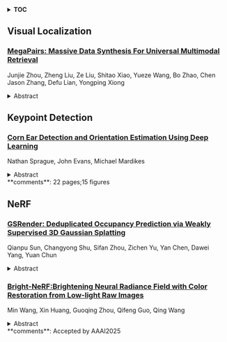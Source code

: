 <details>
  <summary><b>TOC</b></summary>
  <ol>
    <li><a href=#visual-localization>Visual Localization</a></li>
      <ul>
        <li><a href=#MegaPairs:-Massive-Data-Synthesis-For-Universal-Multimodal-Retrieval>MegaPairs: Massive Data Synthesis For Universal Multimodal Retrieval</a></li>
      </ul>
    </li>
    <li><a href=#keypoint-detection>Keypoint Detection</a></li>
      <ul>
        <li><a href=#Corn-Ear-Detection-and-Orientation-Estimation-Using-Deep-Learning>Corn Ear Detection and Orientation Estimation Using Deep Learning</a></li>
      </ul>
    </li>
    <li><a href=#nerf>NeRF</a></li>
      <ul>
        <li><a href=#GSRender:-Deduplicated-Occupancy-Prediction-via-Weakly-Supervised-3D-Gaussian-Splatting>GSRender: Deduplicated Occupancy Prediction via Weakly Supervised 3D Gaussian Splatting</a></li>
        <li><a href=#Bright-NeRF:Brightening-Neural-Radiance-Field-with-Color-Restoration-from-Low-light-Raw-Images>Bright-NeRF:Brightening Neural Radiance Field with Color Restoration from Low-light Raw Images</a></li>
      </ul>
    </li>
  </ol>
</details>

## Visual Localization  

### [MegaPairs: Massive Data Synthesis For Universal Multimodal Retrieval](http://arxiv.org/abs/2412.14475)  
Junjie Zhou, Zheng Liu, Ze Liu, Shitao Xiao, Yueze Wang, Bo Zhao, Chen Jason Zhang, Defu Lian, Yongping Xiong  
<details>  
  <summary>Abstract</summary>  
  <ol>  
    Despite the rapidly growing demand for multimodal retrieval, progress in this field remains severely constrained by a lack of training data. In this paper, we introduce MegaPairs, a novel data synthesis method that leverages vision language models (VLMs) and open-domain images, together with a massive synthetic dataset generated from this method. Our empirical analysis shows that MegaPairs generates high-quality data, enabling the multimodal retriever to significantly outperform the baseline model trained on 70 $\times$ more data from existing datasets. Moreover, since MegaPairs solely relies on general image corpora and open-source VLMs, it can be easily scaled up, enabling continuous improvements in retrieval performance. In this stage, we produced more than 26 million training instances and trained several models of varying sizes using this data. These new models achieve state-of-the-art zero-shot performance across 4 popular composed image retrieval (CIR) benchmarks and the highest overall performance on the 36 datasets provided by MMEB. They also demonstrate notable performance improvements with additional downstream fine-tuning. Our produced dataset, well-trained models, and data synthesis pipeline will be made publicly available to facilitate the future development of this field.  
  </ol>  
</details>  
  
  



## Keypoint Detection  

### [Corn Ear Detection and Orientation Estimation Using Deep Learning](http://arxiv.org/abs/2412.14954)  
Nathan Sprague, John Evans, Michael Mardikes  
<details>  
  <summary>Abstract</summary>  
  <ol>  
    Monitoring growth behavior of maize plants such as the development of ears can give key insights into the plant's health and development. Traditionally, the measurement of the angle of ears is performed manually, which can be time-consuming and prone to human error. To address these challenges, this paper presents a computer vision-based system for detecting and tracking ears of corn in an image sequence. The proposed system could accurately detect, track, and predict the ear's orientation, which can be useful in monitoring their growth behavior. This can significantly save time compared to manual measurement and enables additional areas of ear orientation research and potential increase in efficiencies for maize production. Using an object detector with keypoint detection, the algorithm proposed could detect 90 percent of all ears. The cardinal estimation had a mean absolute error (MAE) of 18 degrees, compared to a mean 15 degree difference between two people measuring by hand. These results demonstrate the feasibility of using computer vision techniques for monitoring maize growth and can lead to further research in this area.  
  </ol>  
</details>  
**comments**: 22 pages;15 figures  
  
  



## NeRF  

### [GSRender: Deduplicated Occupancy Prediction via Weakly Supervised 3D Gaussian Splatting](http://arxiv.org/abs/2412.14579)  
Qianpu Sun, Changyong Shu, Sifan Zhou, Zichen Yu, Yan Chen, Dawei Yang, Yuan Chun  
<details>  
  <summary>Abstract</summary>  
  <ol>  
    3D occupancy perception is gaining increasing attention due to its capability to offer detailed and precise environment representations. Previous weakly-supervised NeRF methods balance efficiency and accuracy, with mIoU varying by 5-10 points due to sampling count along camera rays. Recently, real-time Gaussian splatting has gained widespread popularity in 3D reconstruction, and the occupancy prediction task can also be viewed as a reconstruction task. Consequently, we propose GSRender, which naturally employs 3D Gaussian Splatting for occupancy prediction, simplifying the sampling process. In addition, the limitations of 2D supervision result in duplicate predictions along the same camera ray. We implemented the Ray Compensation (RC) module, which mitigates this issue by compensating for features from adjacent frames. Finally, we redesigned the loss to eliminate the impact of dynamic objects from adjacent frames. Extensive experiments demonstrate that our approach achieves SOTA (state-of-the-art) results in RayIoU (+6.0), while narrowing the gap with 3D supervision methods. Our code will be released soon.  
  </ol>  
</details>  
  
### [Bright-NeRF:Brightening Neural Radiance Field with Color Restoration from Low-light Raw Images](http://arxiv.org/abs/2412.14547)  
Min Wang, Xin Huang, Guoqing Zhou, Qifeng Guo, Qing Wang  
<details>  
  <summary>Abstract</summary>  
  <ol>  
    Neural Radiance Fields (NeRFs) have demonstrated prominent performance in novel view synthesis. However, their input heavily relies on image acquisition under normal light conditions, making it challenging to learn accurate scene representation in low-light environments where images typically exhibit significant noise and severe color distortion. To address these challenges, we propose a novel approach, Bright-NeRF, which learns enhanced and high-quality radiance fields from multi-view low-light raw images in an unsupervised manner. Our method simultaneously achieves color restoration, denoising, and enhanced novel view synthesis. Specifically, we leverage a physically-inspired model of the sensor's response to illumination and introduce a chromatic adaptation loss to constrain the learning of response, enabling consistent color perception of objects regardless of lighting conditions. We further utilize the raw data's properties to expose the scene's intensity automatically. Additionally, we have collected a multi-view low-light raw image dataset to advance research in this field. Experimental results demonstrate that our proposed method significantly outperforms existing 2D and 3D approaches. Our code and dataset will be made publicly available.  
  </ol>  
</details>  
**comments**: Accepted by AAAI2025  
  
  



